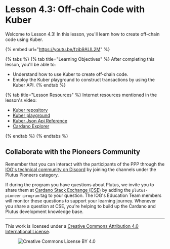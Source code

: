 # Lesson 4.3: Off-chain Code with Kuber

Welcome to Lesson 4.3! In this lesson, you'll learn how to create off-chain code using Kuber.

{% embed url="https://youtu.be/fzib9ALlL2M" %}

{% tabs %}
{% tab title="Learning Objectives" %}
After completing this lesson, you'll be able to:

* Understand how to use Kuber to create off-chain code.
* Employ the Kuber playground to construct transactions by using the Kuber API.
{% endtab %}

{% tab title="Lesson Resources" %}
Internet resources mentioned in the lesson's video:

* [Kuber repository](https://github.com/dQuadrant/kuber)
* [Kuber playground](https://dquadrant.github.io/kuber/)
* [Kuber Json Api Reference](https://github.com/dQuadrant/kuber/blob/master/docs/json-api-reference.md)
* [Cardano Explorer ](https://cexplorer.io/)

{% endtab %}
{% endtabs %}

## Collaborate with the Pioneers Community

Remember that you can interact with the participants of the PPP through the [IOG's technical community on Discord](https://discord.gg/inputoutput) by joining the channels under the Plutus Pioneers category.

If during the program you have questions about Plutus, we invite you to share them at [Cardano Stack Exchange (CSE)](https://cardano.stackexchange.com/) by adding the `plutus-pioneer-program` tag to your question. The IOG's Education Team members will monitor these questions to support your learning journey. Whenever you share a question at CSE, you're helping to build up the Cardano and Plutus development knowledge base.

---

This work is licensed under a [Creative Commons Attribution 4.0 International License](http://creativecommons.org/licenses/by/4.0/).

<figure><img src="https://i.creativecommons.org/l/by/4.0/88x31.png" alt="Creative Commons License BY 4.0"></figure>
